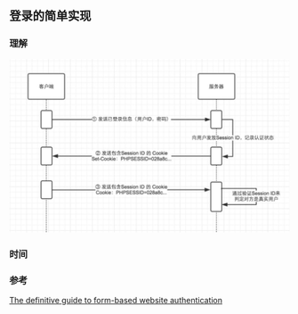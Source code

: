## 登录的简单实现

### 理解

![session原理](assets/session原理.jpg)

### 时间

### 参考

[The definitive guide to form-based website authentication](http://stackoverflow.com/questions/549/the-definitive-guide-to-form-based-website-authentication)